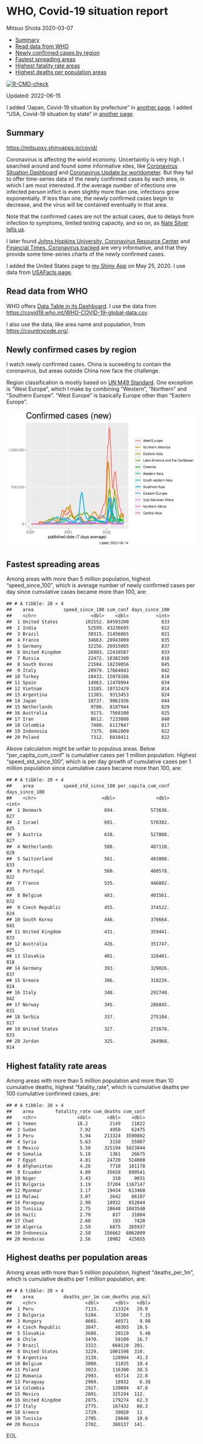 WHO, Covid-19 situation report
================
Mitsuo Shiota
2020-03-07

-   [Summary](#summary)
-   [Read data from WHO](#read-data-from-who)
-   [Newly confirmed cases by region](#newly-confirmed-cases-by-region)
-   [Fastest spreading areas](#fastest-spreading-areas)
-   [Highest fatality rate areas](#highest-fatality-rate-areas)
-   [Highest deaths per population
    areas](#highest-deaths-per-population-areas)

<!-- badges: start -->

[![R-CMD-check](https://github.com/mitsuoxv/covid/actions/workflows/R-CMD-check.yaml/badge.svg)](https://github.com/mitsuoxv/covid/actions/workflows/R-CMD-check.yaml)
<!-- badges: end -->

Updated: 2022-06-15

I added “Japan, Covid-19 situation by prefecture” in [another
page](Japan.md). I added “USA, Covid-19 situation by state” in [another
page](USA.md).

## Summary

<https://mitsuoxv.shinyapps.io/covid/>

Coronavirus is affecting the world economy. Uncertaintiy is very high. I
searched around and found some informative sites, like [Coronavirus
Situation
Dashboard](https://who.maps.arcgis.com/apps/opsdashboard/index.html#/c88e37cfc43b4ed3baf977d77e4a0667)
and [Coronavirus Update by
worldometer](https://www.worldometers.info/coronavirus/). But they fail
to offer time-series data of the newly confirmed cases by each area, in
which I am most interested. If the average number of infections one
infected person inflict is even slightly more than one, infections grow
exponentially. If less than one, the newly confirmed cases begin to
decrease, and the virus will be contained eventually in that area.

Note that the confirmed cases are not the actual cases, due to delays
from infection to symptoms, limited testing capacity, and so on, as
[Nate Silver tells
us](https://fivethirtyeight.com/features/coronavirus-case-counts-are-meaningless/).

I later found [Johns Hopkins University, Coronavirus Resource
Center](https://coronavirus.jhu.edu/) and [Financial Times, Coronavirus
tracked](https://www.ft.com/content/a26fbf7e-48f8-11ea-aeb3-955839e06441)
are very informative, and that they provide some time-series charts of
the newly confirmed cases.

I added the United States page to [my Shiny
App](https://mitsuoxv.shinyapps.io/covid/) on May 25, 2020. I use data
from [USAFacts
page](https://usafacts.org/visualizations/coronavirus-covid-19-spread-map/).

## Read data from WHO

WHO offers [Data Table in its Dashboard](https://covid19.who.int/table).
I use the data from
<https://covid19.who.int/WHO-COVID-19-global-data.csv>.

I also use the data, like area name and population, from
<https://countrycode.org/>.

## Newly confirmed cases by region

I watch newly confirmed cases. China is suceeding to contain the
coronavirus, but areas outside China now face the challenge.

Region classification is mostly based on [UN M49
Standard](https://unstats.un.org/unsd/methodology/m49/). One exception
is “West Europe”, which I make by combining “Western”, “Northern” and
“Southern Europe”. “West Europe” is basically Europe other than “Eastern
Europe”.

![](README_files/figure-gfm/chart-1.png)<!-- -->

## Fastest spreading areas

Among areas with more than 5 million population, highest
“speed_since_100”, which is average number of newly confirmed cases per
day since cumulative cases became more than 100, are:

    ## # A tibble: 20 × 4
    ##    area           speed_since_100 cum_conf days_since_100
    ##    <chr>                    <dbl>    <dbl>          <int>
    ##  1 United States          101552. 84593200            833
    ##  2 India                   52599. 43236695            822
    ##  3 Brazil                  38315. 31456865            821
    ##  4 France                  34663. 28943809            835
    ##  5 Germany                 32156. 26915085            837
    ##  6 United Kingdom          26903. 22410587            833
    ##  7 Russia                  22472. 18382380            818
    ##  8 South Korea             21584. 18239056            845
    ##  9 Italy                   20979. 17664043            842
    ## 10 Turkey                  18433. 15078186            818
    ## 11 Spain                   14963. 12478994            834
    ## 12 Vietnam                 13185. 10732429            814
    ## 13 Argentina               11303.  9313453            824
    ## 14 Japan                   10737.  9061936            844
    ## 15 Netherlands              9780.  8107944            829
    ## 16 Australia                9173.  7568100            825
    ## 17 Iran                     8612.  7233880            840
    ## 18 Colombia                 7488.  6117847            817
    ## 19 Indonesia                7375.  6062009            822
    ## 20 Poland                   7312.  6010411            822

Above calculation might be unfair to populous areas. Below
“per_capita_cum_conf” is cumulative cases per 1 million population.
Highest “speed_std_since_100”, which is per day growth of cumulative
cases per 1 million population since cumulative cases became more than
100, are:

    ## # A tibble: 20 × 4
    ##    area           speed_std_since_100 per_capita_cum_conf days_since_100
    ##    <chr>                        <dbl>               <dbl>          <int>
    ##  1 Denmark                       694.             573636.            827
    ##  2 Israel                        691.             570302.            825
    ##  3 Austria                       638.             527808.            827
    ##  4 Netherlands                   588.             487110.            829
    ##  5 Switzerland                   581.             483808.            833
    ##  6 Portugal                      560.             460578.            822
    ##  7 France                        535.             446882.            835
    ##  8 Belgium                       483.             401561.            832
    ##  9 Czech Republic                455.             374522.            824
    ## 10 South Korea                   446.             376664.            845
    ## 11 United Kingdom                431.             359441.            833
    ## 12 Australia                     426.             351747.            825
    ## 13 Slovakia                      401.             328401.            818
    ## 14 Germany                       393.             329026.            837
    ## 15 Greece                        386.             318226.            824
    ## 16 Italy                         348.             292740.            842
    ## 17 Norway                        345.             286845.            831
    ## 18 Serbia                        337.             275104.            817
    ## 19 United States                 327.             272676.            833
    ## 20 Jordan                        325.             264968.            814

## Highest fatality rate areas

Among areas with more than 5 million population and more than 10
cumulative deaths, highest “fatality_rate”, which is cumulative deaths
per 100 cumulative confirmed cases, are:

    ## # A tibble: 20 × 4
    ##    area        fatality_rate cum_deaths cum_conf
    ##    <chr>               <dbl>      <dbl>    <dbl>
    ##  1 Yemen               18.2        2149    11822
    ##  2 Sudan                7.92       4950    62475
    ##  3 Peru                 5.94     213324  3590882
    ##  4 Syria                5.63       3150    55907
    ##  5 Mexico               5.58     325194  5823844
    ##  6 Somalia              5.10       1361    26675
    ##  7 Egypt                4.81      24720   514008
    ##  8 Afghanistan          4.26       7710   181178
    ##  9 Ecuador              4.00      35658   890541
    ## 10 Niger                3.43        310     9031
    ## 11 Bulgaria             3.19      37204  1167147
    ## 12 Myanmar              3.17      19434   613460
    ## 13 Malawi               3.07       2642    86107
    ## 14 Paraguay             2.90      18932   652044
    ## 15 Tunisia              2.75      28648  1043540
    ## 16 Haiti                2.70        837    31004
    ## 17 Chad                 2.60        193     7420
    ## 18 Algeria              2.59       6875   265937
    ## 19 Indonesia            2.58     156662  6062009
    ## 20 Honduras             2.56      10902   425655

## Highest deaths per population areas

Among areas with more than 5 million population, highest
“deaths_per_1m”, which is cumulative deaths per 1 million population,
are:

    ## # A tibble: 20 × 4
    ##    area           deaths_per_1m cum_deaths pop_mil
    ##    <chr>                  <dbl>      <dbl>   <dbl>
    ##  1 Peru                   7133.     213324   29.9 
    ##  2 Bulgaria               5204.      37204    7.15
    ##  3 Hungary                4665.      46571    9.98
    ##  4 Czech Republic         3847.      40303   10.5 
    ##  5 Slovakia               3688.      20119    5.46
    ##  6 Chile                  3470.      58109   16.7 
    ##  7 Brazil                 3322.     668110  201.  
    ##  8 United States          3229.    1001598  310.  
    ##  9 Argentina              3120.     128994   41.3 
    ## 10 Belgium                3060.      31835   10.4 
    ## 11 Poland                 3023.     116380   38.5 
    ## 12 Romania                2993.      65714   22.0 
    ## 13 Paraguay               2969.      18932    6.38
    ## 14 Colombia               2927.     139894   47.8 
    ## 15 Mexico                 2891.     325194  112.  
    ## 16 United Kingdom         2875.     179274   62.3 
    ## 17 Italy                  2775.     167432   60.3 
    ## 18 Greece                 2729.      30020   11   
    ## 19 Tunisia                2705.      28648   10.6 
    ## 20 Russia                 2702.     380137  141.

EOL
